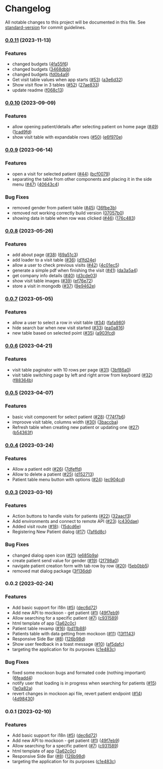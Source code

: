 # Changelog

All notable changes to this project will be documented in this file. See [standard-version](https://github.com/conventional-changelog/standard-version) for commit guidelines.

### [0.0.11](https://github.com/Johngtka/BioMagnetic-app/compare/v0.0.10...v0.0.11) (2023-11-13)

### Features

-   changed budgets ([4fa55f6](https://github.com/Johngtka/BioMagnetic-app/commit/4fa55f641644fb942dcca6cfa2c6506ea4a73f60))
-   changed budgets ([3468dbb](https://github.com/Johngtka/BioMagnetic-app/commit/3468dbbe9e1b45972c153a41f5338189a0b5059c))
-   changed budgets ([fd0b4a9](https://github.com/Johngtka/BioMagnetic-app/commit/fd0b4a959e2716edce03f4c3bf4c08eb67b4ab29))
-   Get visit table values when app starts ([#53](https://github.com/Johngtka/BioMagnetic-app/issues/53)) ([a3e6d32](https://github.com/Johngtka/BioMagnetic-app/commit/a3e6d3271fe192d79351b70df6cfc62c9ca6c481))
-   Show visit flow in 3 tables ([#52](https://github.com/Johngtka/BioMagnetic-app/issues/52)) ([27ae833](https://github.com/Johngtka/BioMagnetic-app/commit/27ae8333f3c4f965b31babe709b6db8ff8d2c86c))
-   update readme ([f068c13](https://github.com/Johngtka/BioMagnetic-app/commit/f068c13a285c4ae00823235b278677e2414850ff))

### [0.0.10](https://github.com/Johngtka/Biomagnethick-app/compare/v0.0.9...v0.0.10) (2023-09-09)

### Features

-   allow opening patient/details after selecting patient on home page ([#49](https://github.com/Johngtka/Biomagnethick-app/issues/49)) ([1cad9fd](https://github.com/Johngtka/Biomagnethick-app/commit/1cad9fdd8b145293d76b45bd07cc7dcfdcda0050))
-   show visit table with expandable rows ([#50](https://github.com/Johngtka/Biomagnethick-app/issues/50)) ([e6f970e](https://github.com/Johngtka/Biomagnethick-app/commit/e6f970e527e503ffa0e5ee17228af4b3c31759a6))

### [0.0.9](https://github.com/Johngtka/Biomagnthick-app/compare/v0.0.8...v0.0.9) (2023-06-14)

### Features

-   open a visit for selected patient ([#44](https://github.com/Johngtka/Biomagnthick-app/issues/44)) ([bcf0079](https://github.com/Johngtka/Biomagnthick-app/commit/bcf00790f2d96f6d09e69d9520491d7ec6033475))
-   separating the table from other components and placing it in the side menu ([#47](https://github.com/Johngtka/Biomagnthick-app/issues/47)) ([40643c4](https://github.com/Johngtka/Biomagnthick-app/commit/40643c4cad1a0a58597c442535884afd3c4ba67c))

### Bug Fixes

-   removed gender from patient table ([#45](https://github.com/Johngtka/Biomagnthick-app/issues/45)) ([36fbe3b](https://github.com/Johngtka/Biomagnthick-app/commit/36fbe3bde5f073fa46b6db10794e2f7384c23cad))
-   removed not working correctly build version ([07057b0](https://github.com/Johngtka/Biomagnthick-app/commit/07057b029f2a5aee53381621d8ba4869de7c3eb0))
-   showing data in table when row was clicked ([#46](https://github.com/Johngtka/Biomagnthick-app/issues/46)) ([176c483](https://github.com/Johngtka/Biomagnthick-app/commit/176c4833cd8aba107a8000753080b38477832a4f))

### [0.0.8](https://github.com/Johngtka/Biomagnthick-app/compare/v0.0.7...v0.0.8) (2023-05-26)

### Features

-   add about page ([#38](https://github.com/Johngtka/Biomagnthick-app/issues/38)) ([69a51c3](https://github.com/Johngtka/Biomagnthick-app/commit/69a51c3e577813f289c54c3c1ea6e12e2de18950))
-   add loader to a visit table ([#36](https://github.com/Johngtka/Biomagnthick-app/issues/36)) ([d1fd24e](https://github.com/Johngtka/Biomagnthick-app/commit/d1fd24e3ed667db874fcc8b0acff9349bdff05c5))
-   allow a user to check previous visits ([#42](https://github.com/Johngtka/Biomagnthick-app/issues/42)) ([4c01ec5](https://github.com/Johngtka/Biomagnthick-app/commit/4c01ec50329d37d13fd4bcfba690d0bcbe088f67))
-   generate a simple pdf when finishing the visit ([#41](https://github.com/Johngtka/Biomagnthick-app/issues/41)) ([da3a5a4](https://github.com/Johngtka/Biomagnthick-app/commit/da3a5a46ca77967d9f3d87531f85faebf9d5c8b3))
-   get company info details ([#40](https://github.com/Johngtka/Biomagnthick-app/issues/40)) ([d3cde03](https://github.com/Johngtka/Biomagnthick-app/commit/d3cde0342da48a33977b0af6a98cfc8b0fed067d))
-   show visit table images ([#39](https://github.com/Johngtka/Biomagnthick-app/issues/39)) ([ef76e72](https://github.com/Johngtka/Biomagnthick-app/commit/ef76e7275bd620fb7f5f0b4b65107c7fa3794c35))
-   store a visit in mongodb ([#37](https://github.com/Johngtka/Biomagnthick-app/issues/37)) ([9e9462e](https://github.com/Johngtka/Biomagnthick-app/commit/9e9462e03a659bfe679ee70f31a3d12a6962c370))

### [0.0.7](https://github.com/Johngtka/Biomagnthick-app/compare/v0.0.6...v0.0.7) (2023-05-05)

### Features

-   allow a user to select a row in visit table ([#34](https://github.com/Johngtka/Biomagnthick-app/issues/34)) ([fafa980](https://github.com/Johngtka/Biomagnthick-app/commit/fafa980c03ed7ad50d1610e8690138f0e2108d91))
-   hide search bar when new visit started ([#33](https://github.com/Johngtka/Biomagnthick-app/issues/33)) ([ea0a816](https://github.com/Johngtka/Biomagnthick-app/commit/ea0a816cb68bf810009d64ce38fbf09059a0bf2c))
-   new table based on selected point ([#35](https://github.com/Johngtka/Biomagnthick-app/issues/35)) ([a903fcd](https://github.com/Johngtka/Biomagnthick-app/commit/a903fcd2f815a35c3f1e6bf994ffb54733a73ca3))

### [0.0.6](https://github.com/Johngtka/Biomagnthick-app/compare/v0.0.5...v0.0.6) (2023-04-21)

### Features

-   visit table paginator with 10 rows per page ([#31](https://github.com/Johngtka/Biomagnthick-app/issues/31)) ([3bf86a0](https://github.com/Johngtka/Biomagnthick-app/commit/3bf86a053ab4a2e6f95d09dc8d78e6177f280f67))
-   visit table switching page by left and right arrow from keyboard ([#32](https://github.com/Johngtka/Biomagnthick-app/issues/32)) ([f88364b](https://github.com/Johngtka/Biomagnthick-app/commit/f88364b6d8dd72f6a16c805873fce17d294a3441))

### [0.0.5](https://github.com/Johngtka/Biomagnthick-app/compare/v0.0.4...v0.0.5) (2023-04-07)

### Features

-   basic visit component for select patient ([#28](https://github.com/Johngtka/Biomagnthick-app/issues/28)) ([774f7b6](https://github.com/Johngtka/Biomagnthick-app/commit/774f7b6208aa4c9d48871de8e05a1771441a8c35))
-   improove visit table, columns width ([#30](https://github.com/Johngtka/Biomagnthick-app/issues/30)) ([3baccba](https://github.com/Johngtka/Biomagnthick-app/commit/3baccbae3a03ab323a3a242bd5309d168737292a))
-   Refresh table when creating new patient or updating one ([#27](https://github.com/Johngtka/Biomagnthick-app/issues/27)) ([b54363f](https://github.com/Johngtka/Biomagnthick-app/commit/b54363f1674e1eb10cb7285f7e4d2d9a96a60243))

### [0.0.4](https://github.com/Johngtka/Biomagnthick-app/compare/v0.0.3...v0.0.4) (2023-03-24)

### Features

-   Allow a patient edit ([#26](https://github.com/Johngtka/Biomagnthick-app/issues/26)) ([7dfeffd](https://github.com/Johngtka/Biomagnthick-app/commit/7dfeffd107f6c9b1555f5f611d064d89d54ed1a6))
-   Allow to delete a patient ([#25](https://github.com/Johngtka/Biomagnthick-app/issues/25)) ([d152713](https://github.com/Johngtka/Biomagnthick-app/commit/d1527130cf1a52e4b0eb1a3fa322a8cd37df50a1))
-   Patient table menu button with options ([#24](https://github.com/Johngtka/Biomagnthick-app/issues/24)) ([ec904cd](https://github.com/Johngtka/Biomagnthick-app/commit/ec904cd2501d305847ac4f8251a79e423df82063))

### [0.0.3](https://github.com/Johngtka/Biomagnthick-app/compare/v0.0.2...v0.0.3) (2023-03-10)

### Features

-   Action buttons to handle visits for patients ([#22](https://github.com/Johngtka/Biomagnthick-app/issues/22)) ([32aacf3](https://github.com/Johngtka/Biomagnthick-app/commit/32aacf3a1fc2318faa936432f96e31ee74d615da))
-   Add environments and connect to remote API ([#23](https://github.com/Johngtka/Biomagnthick-app/issues/23)) ([c430dae](https://github.com/Johngtka/Biomagnthick-app/commit/c430daec5bee0d35aba9475a9109e6f54631ff43))
-   Added visit route ([#18](https://github.com/Johngtka/Biomagnthick-app/issues/18)): ([15dcd6e](https://github.com/Johngtka/Biomagnthick-app/commit/15dcd6e8ed2156e35ec943d5ce40bfbf7651c45a))
-   Registering New Patient dialog ([#17](https://github.com/Johngtka/Biomagnthick-app/issues/17)) ([7af6d8c](https://github.com/Johngtka/Biomagnthick-app/commit/7af6d8c3be56632058e646e54149b62128871728))

### Bug Fixes

-   changed dialog open icon ([#21](https://github.com/Johngtka/Biomagnthick-app/issues/21)) ([e685b9a](https://github.com/Johngtka/Biomagnthick-app/commit/e685b9a5abfd02c67daef2507f388488a9caefe5))
-   create patient send value for gender ([#19](https://github.com/Johngtka/Biomagnthick-app/issues/19)) ([2f798a0](https://github.com/Johngtka/Biomagnthick-app/commit/2f798a0e2f658aefc4a442b7585a7ca6be39bf0c))
-   navigate patient creation form with tab row by row ([#20](https://github.com/Johngtka/Biomagnthick-app/issues/20)) ([5eb0bb5](https://github.com/Johngtka/Biomagnthick-app/commit/5eb0bb52d289da9ce4ce2548b59508575a13ac4a))
-   removed mat dialog package ([3f136dd](https://github.com/Johngtka/Biomagnthick-app/commit/3f136ddb4be108d7c694c3c3099384d958940f29))

### 0.0.2 (2023-02-24)

### Features

-   Add basic support for i18n ([#5](https://github.com/Johngtka/Biomagnthick-app/issues/5)) ([dec6d72](https://github.com/Johngtka/Biomagnthick-app/commit/dec6d721423957dae8a2f0767bb5ecde6ade3485))
-   Add new API to mockoon - get patient ([#1](https://github.com/Johngtka/Biomagnthick-app/issues/1)) ([49f7eb9](https://github.com/Johngtka/Biomagnthick-app/commit/49f7eb9c096dd5f1ef60a87804846b5ca4361dac))
-   Allow searching for a specific patient ([#7](https://github.com/Johngtka/Biomagnthick-app/issues/7)) ([c931589](https://github.com/Johngtka/Biomagnthick-app/commit/c93158940574c3bf478b53913b7216e21e510161))
-   html template of app ([3a62c0c](https://github.com/Johngtka/Biomagnthick-app/commit/3a62c0cdf7109022f45dd82fc3f748ede0bd6f71))
-   Patient table revamp ([#16](https://github.com/Johngtka/Biomagnthick-app/issues/16)) ([bd11b88](https://github.com/Johngtka/Biomagnthick-app/commit/bd11b8810e3afa7bf8884943bf3558447917d630))
-   Patients table with data getting from mockoon ([#11](https://github.com/Johngtka/Biomagnthick-app/issues/11)) ([13f1143](https://github.com/Johngtka/Biomagnthick-app/commit/13f1143f5578521b21e8737390c187e248987f28))
-   Responsive Side Bar ([#8](https://github.com/Johngtka/Biomagnthick-app/issues/8)) ([126b98d](https://github.com/Johngtka/Biomagnthick-app/commit/126b98d6e0a9d20afe24b78bae3e9c2c14833af7))
-   Show user feedback in a toast message ([#10](https://github.com/Johngtka/Biomagnthick-app/issues/10)) ([af5dafc](https://github.com/Johngtka/Biomagnthick-app/commit/af5dafcb23cad0c948b50711ec276b9d16bda95d))
-   targeting the application for its purposes ([c1e483c](https://github.com/Johngtka/Biomagnthick-app/commit/c1e483ca6b08dfdb824c1c56aa11e2c662e98b8a))

### Bug Fixes

-   fixed some mockoon bugs and formated code (nothing important) ([6feadd4](https://github.com/Johngtka/Biomagnthick-app/commit/6feadd4f3dbae3f2deb66e866f75858f20b8213e))
-   notify user that loading is in progress when searching for patients ([#15](https://github.com/Johngtka/Biomagnthick-app/issues/15)) ([1e0a82a](https://github.com/Johngtka/Biomagnthick-app/commit/1e0a82a2c0c7f57c400f066f5a87b352ee25fec9))
-   revert changes in mockoon api file, revert patient endpoint ([#14](https://github.com/Johngtka/Biomagnthick-app/issues/14)) ([4d98430](https://github.com/Johngtka/Biomagnthick-app/commit/4d98430ba1e05a625b50076e04652286396ec6b2))

### 0.0.1 (2023-02-10)

### Features

-   Add basic support for i18n ([#5](https://github.com/Johngtka/Biomagnthick-app/issues/5)) ([dec6d72](https://github.com/Johngtka/Biomagnthick-app/commit/dec6d721423957dae8a2f0767bb5ecde6ade3485))
-   Add new API to mockoon - get patient ([#1](https://github.com/Johngtka/Biomagnthick-app/issues/1)) ([49f7eb9](https://github.com/Johngtka/Biomagnthick-app/commit/49f7eb9c096dd5f1ef60a87804846b5ca4361dac))
-   Allow searching for a specific patient ([#7](https://github.com/Johngtka/Biomagnthick-app/issues/7)) ([c931589](https://github.com/Johngtka/Biomagnthick-app/commit/c93158940574c3bf478b53913b7216e21e510161))
-   html template of app ([3a62c0c](https://github.com/Johngtka/Biomagnthick-app/commit/3a62c0cdf7109022f45dd82fc3f748ede0bd6f71))
-   Responsive Side Bar ([#8](https://github.com/Johngtka/Biomagnthick-app/issues/8)) ([126b98d](https://github.com/Johngtka/Biomagnthick-app/commit/126b98d6e0a9d20afe24b78bae3e9c2c14833af7))
-   targeting the application for its purposes ([c1e483c](https://github.com/Johngtka/Biomagnthick-app/commit/c1e483ca6b08dfdb824c1c56aa11e2c662e98b8a))

